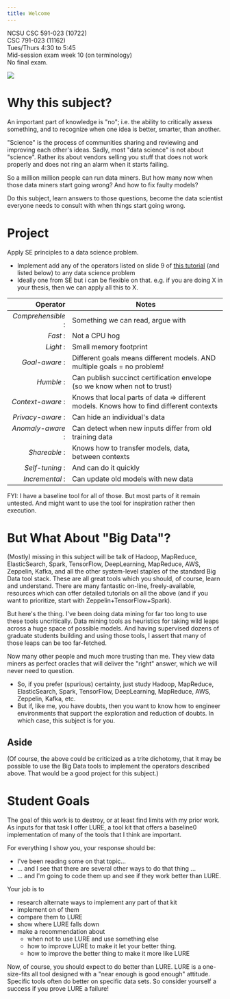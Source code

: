 ```yaml
---
title: Welcome
---
```



NCSU CSC 591-023 (10722)  
CSC 791-023 (11162)  
Tues/Thurs 4:30 to 5:45  
Mid-session exam week 10 (on terminology)    
No final exam.


<img class="pure-img displayed"  src="https://github.com/txt/fss16/raw/master/img/science.png">


# Why this subject?


An important part of knowledge  is "no"; i.e. the ability to critically assess something, and to recognize when one idea  is better, smarter, than another.

"Science" is the process of communities sharing and reviewing and improving each other's ideas. Sadly, most "data science" is not about "science". Rather its about vendors selling you stuff that does not work properly and does not
ring an alarm when it starts failing.

So a million million people can run data miners. But how many  now when those data miners start going wrong? And how to fix faulty models?

Do this subject, learn answers to those questions, become the data scientist everyone needs to consult with  when things start going wrong.


 

# Project

Apply SE principles to a data science problem. 

- Implement add any of the operators listed on slide 9 of [this tutorial](http://tiny.cc/tim17vic) (and listed below) to any 
  data science problem 
- Ideally one from SE but i can be flexible on that. e.g. if you are doing X in your thesis, then we can apply all this to X.


  
|Operator | Notes|
|------:|--------|
|_Comprehensible_ :|  Something we can read, argue with|
|_Fast_ :|  Not a CPU hog|
|_Light_ :| Small memory footprint |
|_Goal-aware_ :| Different goals means different models. AND multiple goals = no problem!|
|_Humble_ :|  Can publish succinct certification envelope (so we know when not to trust)|
|_Context-aware_ :|  Knows that local parts of data ⇒ different models. Knows how to find different contexts|
|_Privacy-aware_ :|  Can hide an individual's data|
|_Anomaly-aware_ :|  Can detect when new inputs differ from old training data|
|_Shareable_ :|  Knows how to transfer models, data, between contexts|
|_Self-tuning_ :|  And can do it quickly|
|_Incremental_ :|  Can update old models with new data|

FYI: I have a baseline tool for all of those. But most parts of it remain untested. And might want to use
         the tool for inspiration rather then execution.

# But What About "Big Data"?

(Mostly) missing in this subject will be talk of Hadoop, MapReduce, ElasticSearch,
Spark, TensorFlow, DeepLearning, MapReduce, AWS, Zeppelin, Kafka,
and all the other system-level staples of the standard Big Data
tool stack. These are all great tools  which you should,
of course, learn and understand.  There are many fantastic on-line,
freely-available, resources which can offer detailed tutorials on
all the above (and if you want to prioritize, start with
Zeppelin+TensorFlow+Spark).

But here's the thing. I've been doing data mining for far too long to use these tools uncritically.
Data mining tools as heuristics for taking wild leaps across a huge space of possible models.
And having supervised dozens of graduate students building and using those tools,
I assert that many of those leaps can be too far-fetched.

Now many other people and much more trusting than me.
They 
view data miners as perfect oracles that will deliver the "right" answer, which we will
never need to question.

- So, if you prefer (spurious) certainty, just study 
Hadoop, MapReduce, ElasticSearch,
Spark, TensorFlow, DeepLearning, MapReduce, AWS, Zeppelin, Kafka, etc.
- But if, like me, you have doubts, then you want to know how to engineer environments that support the exploration and reduction of doubts. 
  In which case, this subject is for you.

## Aside

(Of course, the above could be criticized as a trite dichotomy, that
it  may be  possible to use the Big Data tools to implement the operators
described above. That would be a good project for this subject.)


# Student Goals

The goal of this work is to destroy, or at least
find limits with my prior work. As inputs for that task
I offer LURE, a tool kit that offers a baseline0 implementation
of many of the tools that I think are important. 

For everything I show you, your response should be:

- I've been reading some on that topic...
- ... and I see that there are several other ways to do that thing ...
- ... and I'm going to code them up and see if they work better than LURE.

Your job is to 

- research alternate ways to implement any part of that  kit
- implement on of them
- compare them to LURE
- show where LURE falls down
- make a recommendation about 
   - when not to use LURE and use something else
   - how to improve LURE to make it let your better thing.
   - how to improve the better thing to make it more like LURE

Now, of course, you should expect to do better than LURE. LURE
is a one-size-fits all tool designed with a "near enough is good
enough" attitude. Specific tools often do better
on specific data sets.  So consider yourself a success if
you prove LURE a failure!



